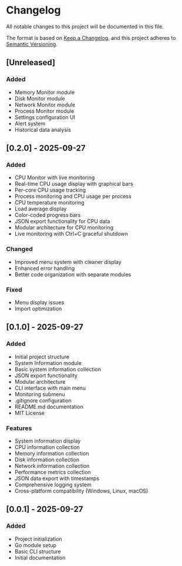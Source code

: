 # Changelog

All notable changes to this project will be documented in this file.

The format is based on [Keep a Changelog](https://keepachangelog.com/en/1.0.0/),
and this project adheres to [Semantic Versioning](https://semver.org/spec/v2.0.0.html).

## [Unreleased]

### Added
- Memory Monitor module
- Disk Monitor module
- Network Monitor module
- Process Monitor module
- Settings configuration UI
- Alert system
- Historical data analysis

## [0.2.0] - 2025-09-27

### Added
- CPU Monitor with live monitoring
- Real-time CPU usage display with graphical bars
- Per-core CPU usage tracking
- Process monitoring and CPU usage per process
- CPU temperature monitoring
- Load average display
- Color-coded progress bars
- JSON export functionality for CPU data
- Modular architecture for CPU monitoring
- Live monitoring with Ctrl+C graceful shutdown

### Changed
- Improved menu system with cleaner display
- Enhanced error handling
- Better code organization with separate modules

### Fixed
- Menu display issues
- Import optimization

## [0.1.0] - 2025-09-27

### Added
- Initial project structure
- System Information module
- Basic system information collection
- JSON export functionality
- Modular architecture
- CLI interface with main menu
- Monitoring submenu
- .gitignore configuration
- README.md documentation
- MIT License

### Features
- System information display
- CPU information collection
- Memory information collection
- Disk information collection
- Network information collection
- Performance metrics collection
- JSON data export with timestamps
- Comprehensive logging system
- Cross-platform compatibility (Windows, Linux, macOS)

## [0.0.1] - 2025-09-27

### Added
- Project initialization
- Go module setup
- Basic CLI structure
- Initial documentation
